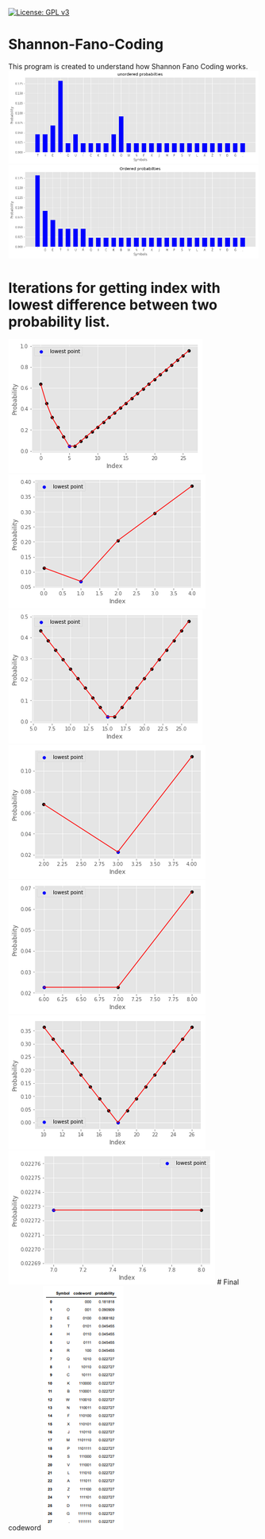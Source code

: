 [![License: GPL v3](https://img.shields.io/badge/License-GPLv3-blue.svg)](https://www.gnu.org/licenses/gpl-3.0)
# Shannon-Fano-Coding
This program is created to understand how Shannon Fano Coding works. 
<img src="images/p1.png">
<img src="images/p2.png">
# Iterations for getting index with lowest difference between two probability list.
<img src="images/p3.png">
<img src="images/p4.png">
<img src="images/p5.png">
<img src="images/p6.png">
<img src="images/p7.png">
<img src="images/p8.png">
<img src="images/p9.png">
# Final codeword
<img src="images/prob table.PNG">
